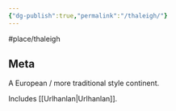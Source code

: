 ```yaml
---
{"dg-publish":true,"permalink":"/thaleigh/"}
---
```


#place/thaleigh
## Meta
A European / more traditional style continent. 

Includes [[Urlhanlan\|Urlhanlan]]. 